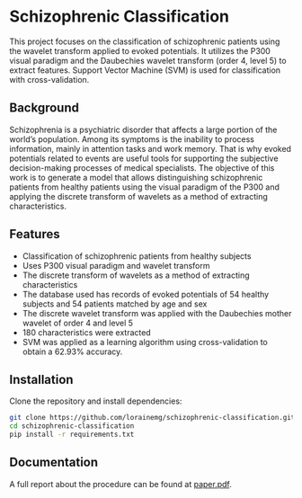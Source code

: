 # Schizophrenic Classification

This project focuses on the classification of schizophrenic patients using the wavelet transform applied to evoked potentials. It utilizes the P300 visual paradigm and the Daubechies wavelet transform (order 4, level 5) to extract features. Support Vector Machine (SVM) is used for classification with cross-validation.

## Background

Schizophrenia is a psychiatric disorder that affects a large portion of the world’s population. Among its symptoms is the inability to process information, mainly in attention tasks and work memory. That is why evoked potentials related to events are useful tools for supporting the subjective decision-making processes of medical specialists. The objective of this work is to generate a model that allows distinguishing schizophrenic patients from healthy patients using the visual paradigm of the P300 and applying the discrete transform of wavelets as a method of extracting characteristics.

## Features

- Classification of schizophrenic patients from healthy subjects
- Uses P300 visual paradigm and wavelet transform
- The discrete transform of wavelets as a method of extracting characteristics
- The database used has records of evoked potentials of 54 healthy subjects and 54 patients matched by age and sex
- The discrete wavelet transform was applied with the Daubechies mother wavelet of order 4 and level 5
- 180 characteristics were extracted
- SVM was applied as a learning algorithm using cross-validation to obtain a 62.93% accuracy.

## Installation

Clone the repository and install dependencies:

```bash
git clone https://github.com/lorainemg/schizophrenic-classification.git
cd schizophrenic-classification
pip install -r requirements.txt
``` 

## Documentation

A full report about the procedure can be found at [paper.pdf](https://github.com/lorainemg/schizophrenic-classification/blob/main/doc/paper.pdf).
